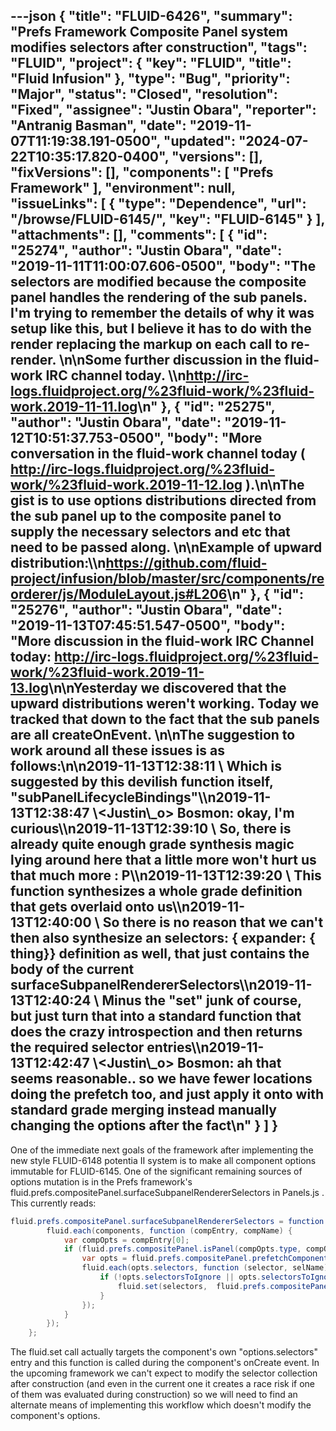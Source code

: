 ---json
{
  "title": "FLUID-6426",
  "summary": "Prefs Framework Composite Panel system modifies selectors after construction",
  "tags": "FLUID",
  "project": {
    "key": "FLUID",
    "title": "Fluid Infusion"
  },
  "type": "Bug",
  "priority": "Major",
  "status": "Closed",
  "resolution": "Fixed",
  "assignee": "Justin Obara",
  "reporter": "Antranig Basman",
  "date": "2019-11-07T11:19:38.191-0500",
  "updated": "2024-07-22T10:35:17.820-0400",
  "versions": [],
  "fixVersions": [],
  "components": [
    "Prefs Framework"
  ],
  "environment": null,
  "issueLinks": [
    {
      "type": "Dependence",
      "url": "/browse/FLUID-6145/",
      "key": "FLUID-6145"
    }
  ],
  "attachments": [],
  "comments": [
    {
      "id": "25274",
      "author": "Justin Obara",
      "date": "2019-11-11T11:00:07.606-0500",
      "body": "The selectors are modified because the composite panel handles the rendering of the sub panels. I'm trying to remember the details of why it was setup like this, but I believe it has to do with the render replacing the markup on each call to re-render.&#x20;\n\nSome further discussion in the fluid-work IRC channel today. \\\n<http://irc-logs.fluidproject.org/%23fluid-work/%23fluid-work.2019-11-11.log>\n"
    },
    {
      "id": "25275",
      "author": "Justin Obara",
      "date": "2019-11-12T10:51:37.753-0500",
      "body": "More conversation in the fluid-work channel today ( <http://irc-logs.fluidproject.org/%23fluid-work/%23fluid-work.2019-11-12.log> ).\n\nThe gist is to use options distributions directed from the sub panel up to the composite panel to supply the necessary selectors and etc that need to be passed along.&#x20;\n\nExample of upward distribution:\\\n<https://github.com/fluid-project/infusion/blob/master/src/components/reorderer/js/ModuleLayout.js#L206>\n"
    },
    {
      "id": "25276",
      "author": "Justin Obara",
      "date": "2019-11-13T07:45:51.547-0500",
      "body": "More discussion in the fluid-work IRC Channel today: <http://irc-logs.fluidproject.org/%23fluid-work/%23fluid-work.2019-11-13.log>\n\nYesterday we discovered that the upward distributions weren't working. Today we tracked that down to the fact that the sub panels are all createOnEvent.&#x20;\n\nThe suggestion to work around all these issues is as follows:\n\n2019-11-13T12:38:11  \\<Bosmon> Which is suggested by this devilish function itself, \"subPanelLifecycleBindings\"\\\n2019-11-13T12:38:47  \\<Justin\\_o> Bosmon: okay, I'm curious\\\n2019-11-13T12:39:10  \\<Bosmon> So, there is already quite enough grade synthesis magic lying around here that a little more won't hurt us that much more : P\\\n2019-11-13T12:39:20  \\<Bosmon> This function synthesizes a whole grade definition that gets overlaid onto us\\\n2019-11-13T12:40:00  \\<Bosmon> So there is no reason that we can't then also synthesize an selectors: { expander: { thing}} definition as well, that just contains the body of the current surfaceSubpanelRendererSelectors\\\n2019-11-13T12:40:24  \\<Bosmon> Minus the \"set\" junk of course, but just turn that into a standard function that does the crazy introspection and then returns the required selector entries\\\n2019-11-13T12:42:47  \\<Justin\\_o> Bosmon: ah that seems reasonable.. so we have fewer locations doing the prefetch too, and just apply it onto with standard grade merging instead manually changing the options after the fact\n"
    }
  ]
}
---
One of the immediate next goals of the framework after implementing the new style FLUID-6148 potentia II system is to make all component options immutable for FLUID-6145. One of the significant remaining sources of options mutation is in the Prefs framework's fluid.prefs.compositePanel.surfaceSubpanelRendererSelectors in Panels.js . This currently reads:

```java
fluid.prefs.compositePanel.surfaceSubpanelRendererSelectors = function (that, components, selectors) {
        fluid.each(components, function (compEntry, compName) {
            var compOpts = compEntry[0];
            if (fluid.prefs.compositePanel.isPanel(compOpts.type, compOpts.options)) {
                var opts = fluid.prefs.compositePanel.prefetchComponentOptions(compOpts.type, compOpts.options);
                fluid.each(opts.selectors, function (selector, selName) {
                    if (!opts.selectorsToIgnore || opts.selectorsToIgnore.indexOf(selName) < 0) {
                        fluid.set(selectors,  fluid.prefs.compositePanel.rebaseSelectorName(compName, selName), selectors[compName] + " " + selector);
                    }
                });
            }
        });
    };
```

The fluid.set call actually targets the component's own "options.selectors" entry and this function is called during the component's onCreate event. In the upcoming framework we can't expect to modify the selector collection after construction (and even in the current one it creates a race risk if one of them was evaluated during construction) so we will need to find an alternate means of implementing this workflow which doesn't modify the component's options.

        